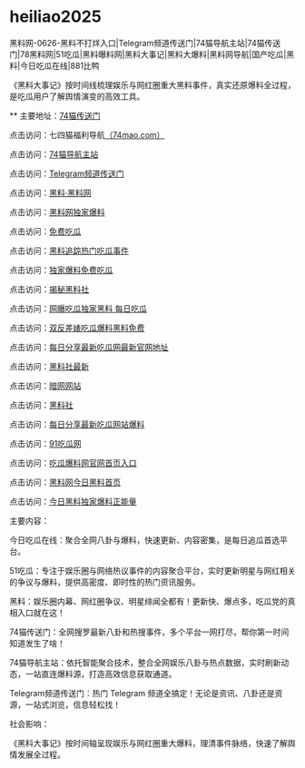 # heiliao2025
黑料网-0626-黑料不打烊入口|Telegram频道传送门|74猫导航主站|74猫传送门|78黑料网|51吃瓜|黑料曝料网|黑料大事记|黑料大爆料|黑料网导航|国产吃瓜|黑料|今日吃瓜在线|881比鸭

《黑料大事记》按时间线梳理娱乐与网红圈重大黑料事件，真实还原爆料全过程，是吃瓜用户了解舆情演变的高效工具。

** 主要地址：<a href="https://74mao.com/">74猫传送门</a>

点击访问：七四猫福利导航<a href="https://74mao.com/">（74mao.com）</a>

点击访问：<a href="https://74mao.com/">74猫导航主站</a>

点击访问：<a href="https://74mao.com/">Telegram频道传送门</a>

点击访问：<a href="https://heiliaolvzlu3.pages.dev">黑料·黑料网</a>

点击访问：<a href="https://heiliaoyvnrda.pages.dev">黑料网独家爆料</a>

点击访问：<a href="https://heiliaoxey7ic.pages.dev">免费吃瓜</a>

点击访问：<a href="https://heiliaoal51na.pages.dev">黑料追踪热门吃瓜事件</a>

点击访问：<a href="https://heiliaoavkush.pages.dev">独家爆料免费吃瓜</a>

点击访问：<a href="https://hl425.pages.dev/">揭秘黑料社</a>

点击访问：<a href="https://hl451.pages.dev/">网曝吃瓜独家黑料 每日吃瓜</a>

点击访问：<a href="https://hl413.pages.dev/">双反差婊吃瓜爆料黑料免费</a>

点击访问：<a href="https://hl438.pages.dev/">每日分享最新吃瓜网最新官网地址</a>

点击访问：<a href="https://hl410-s2i.pages.dev/">黑料社最新</a>

点击访问：<a href="https://aw10-02.pages.dev/">暗网网站</a>

点击访问：<a href="https://hl409.pages.dev/">黑料社</a>

点击访问：<a href="https://hl437.pages.dev/">每日分享最新吃瓜网站爆料</a>

点击访问：<a href="https://pi001.pages.dev/">91吃瓜网</a>

点击访问：<a href="https://hl421.pages.dev/">吃瓜爆料网官网首页入口</a>

点击访问：<a href="https://hl388.pages.dev/">黑料网今日黑料首页</a>

点击访问：<a href="https://hl375.pages.dev/">今日黑料独家爆料正能量</a>

主要内容：

今日吃瓜在线：聚合全网八卦与爆料，快速更新、内容密集，是每日追瓜首选平台。

51吃瓜：专注于娱乐圈与网络热议事件的内容聚合平台，实时更新明星与网红相关的争议与爆料，提供高密度、即时性的热门资讯服务。

黑料：娱乐圈内幕、网红圈争议、明星绯闻全都有！更新快、爆点多，吃瓜党的真相入口就在这！

74猫传送门：全网搜罗最新八卦和热搜事件，多个平台一网打尽，帮你第一时间知道发生了啥！

74猫导航主站：依托智能聚合技术，整合全网娱乐八卦与热点数据，实时刷新动态，一站直连爆料源，打造高效信息获取通道。

Telegram频道传送门：热门 Telegram 频道全搞定！无论是资讯、八卦还是资源，一站式浏览，信息轻松找！

社会影响：

《黑料大事记》按时间轴呈现娱乐与网红圈重大爆料，理清事件脉络，快速了解舆情发展全过程。

<span style="display:none;">[Canonical link](）</span>
